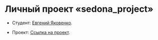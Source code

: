 # Личный проект «sedona_project»

* Студент: [Евгений Яковенко]({{userProfile}}).

* Проект: [Ссылка на проект](https://ev-gen-ux.github.io/sedona_project/).
